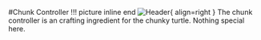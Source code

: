 #Chunk Controller
!!! picture inline end
    ![Header](https://srendi.de/wp-content/uploads/2021/03/Chunk-Controller.png){ align=right }
The chunk controller is an crafting ingredient for the chunky turtle.
Nothing special here.
